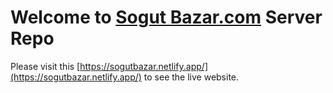 # Welcome to [Sogut Bazar.com](https://sogutbazar.netlify.app/) Server Repo

Please visit this [https://sogutbazar.netlify.app/](https://sogutbazar.netlify.app/) to see the live website.
  